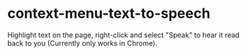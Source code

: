 # context-menu-text-to-speech
Highlight text on the page, right-click and select "Speak" to hear it read back to you (Currently only works in Chrome).
